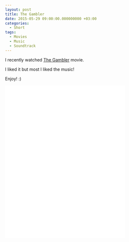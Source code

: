 ```yaml
---
layout: post
title: The Gambler
date: 2015-05-29 09:00:00.000000000 +03:00
categories:
  - Short
tags:
  - Movies
  - Music
  - Soundtrack
---
```


I recently watched [The Gambler](https:///www.imdb.com/title/tt2039393/) movie.

I liked it but most I liked the music!

Enjoy! :)

<iframe class="embedly-embed" src="{{ site.baseurl }}//cdn.embedly.com/widgets/media.html?src=https%3A%2F%2Fembed.spotify.com%2F%3Furi%3Dspotify%3Aalbum%3A4D5NBgMHcFISyxdvRdqE8L&amp;url=https%3A%2F%2Fopen.spotify.com%2Falbum%2F4D5NBgMHcFISyxdvRdqE8L&amp;image=http%3A%2F%2Fo.scdn.co%2Fcover%2F41dd854edf19a5b301a5a2a27a2cb888880ff423&amp;key=f4bac076b26f4b91aedcc8e1a057b429&amp;type=text%2Fhtml&amp;schema=spotify" width="394" height="500" frameborder="0" scrolling="no" allowfullscreen="allowfullscreen"></iframe>
